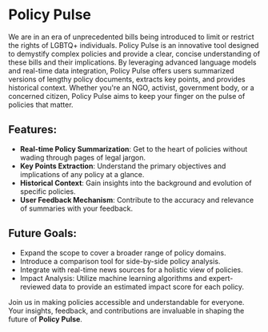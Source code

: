 # Policy Pulse

We are in an era of unprecedented bills being introduced to limit or restrict the rights of LGBTQ+ individuals. Policy Pulse is an innovative tool designed to demystify complex policies and provide a clear, concise understanding of these bills and their implications. By leveraging advanced language models and real-time data integration, Policy Pulse offers users summarized versions of lengthy policy documents, extracts key points, and provides historical context. Whether you're an NGO, activist, government body, or a concerned citizen, Policy Pulse aims to keep your finger on the pulse of policies that matter.

## Features:
- **Real-time Policy Summarization**: Get to the heart of policies without wading through pages of legal jargon.
- **Key Points Extraction**: Understand the primary objectives and implications of any policy at a glance.
- **Historical Context**: Gain insights into the background and evolution of specific policies.
- **User Feedback Mechanism**: Contribute to the accuracy and relevance of summaries with your feedback.

## Future Goals:
- Expand the scope to cover a broader range of policy domains.
- Introduce a comparison tool for side-by-side policy analysis.
- Integrate with real-time news sources for a holistic view of policies.
- Impact Analysis: Utilize machine learning algorithms and expert-reviewed data to provide an estimated impact score for each policy.

Join us in making policies accessible and understandable for everyone. Your insights, feedback, and contributions are invaluable in shaping the future of **Policy Pulse**.
